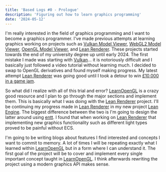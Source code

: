 ```yaml
---
title: 'Based Logs #0 - Prologue'
description: 'Figuring out how to learn graphics programming'
date: '2024-05-12'
---
```


I'm really interested in the field of graphics programming and I want to become a graphics programmer. I've made previous attempts at learning graphics working on projects such as [Vulkan Model Viewer](https://github.com/matekdev/vulkan-model-viewer), [WebGL2 Model Viewer](https://github.com/matekdev/WebGL2-Model-Viewer), [OpenGL Model Viewer](https://github.com/matekdev/opengl-model-viewer), and [Lean Renderer](https://github.com/matekdev/lean-renderer). These projects started towards the end of my university degree up until early 2024. The first mistake I made was starting with [Vulkan](https://www.vulkan.org/)... it is notoriously difficult and I basically just followed a video tutorial without learning much. I decided to swap to OpenGL derivatives and found myself making progress. My latest attempt [Lean Renderer](https://github.com/matekdev/lean-renderer) was going good until I took a detour to win [£10,000 in a game jam](https://matek.dev/blog/facepunch-gamejam/).

So what did I realize with all of this trial and error? [LearnOpenGL](https://learnopengl.com/) is a crazy good resource and I plan to go through the major sections and implement them. This is basically what I was doing with the [Lean Renderer](https://github.com/matekdev/lean-renderer) project. I'll be continuing my progress made in [Lean Renderer](https://github.com/matekdev/lean-renderer) in my new project [Lean Engine](https://github.com/matekdev/lean-engine). The biggest difference between the two is I'm going to design the latter around using [entt](https://github.com/skypjack/entt). I found that when working on [Lean Renderer](https://github.com/matekdev/lean-renderer) that implementing new graphics functionality such as different light types proved to be painful without ECS.

I'm going to be writing blogs about features I find interested and concepts I want to commit to memory. A lot of times I will be repeating exactly what I learned within [LearnOpenGL](https://learnopengl.com/) but in a form where I can understand it. The first goal of the project will be to cover and implement every single important concept taught in [LearnOpenGL](https://learnopengl.com/). I think afterwards rewriting the project using a modern graphics API makes sense.

<YoutubeMusic src="8gYim4jHRuE" />
